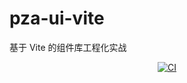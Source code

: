 # pza-ui-vite
基于 Vite 的组件库工程化实战

<p align="center">
    <a href="https://github.com/panziang/pza-ui-vite/actions/workflows/main.yml"><img src="https://github.com/panziang/pza-ui-vite/actions/workflows/main.yml/badge.svg?branch=main" alt="CI" style="max-width: 100%;"></a>
</p>